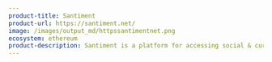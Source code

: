 ```yaml
---
product-title: Santiment
product-url: https://santiment.net/
image: /images/output_md/httpssantimentnet.png
ecosystem: ethereum
product-description: Santiment is a platform for accessing social & curated crypto data, on-chain crypto metrics and market insights.
---
```

